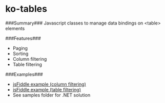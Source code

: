 ko-tables
=========

###Summary###
Javascript classes to manage data bindings on &lt;table> elements

###Features###
+ Paging
+ Sorting
+ Column filtering
+ Table filtering
  
###Examples###
+ [jsFiddle example (column filtering)](http://jsfiddle.net/E3fwZ/4/)
+ [jsFiddle example (table filtering)](http://jsfiddle.net/x89d9/4/)
+ See samples folder for .NET solution 
